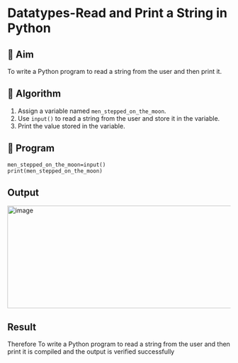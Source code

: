 # Datatypes-Read and Print a String in Python

## 🎯 Aim
To write a Python program to read a string from the user and then print it.

## 🧠 Algorithm
1. Assign a variable named `men_stepped_on_the_moon`.
2. Use `input()` to read a string from the user and store it in the variable.
3. Print the value stored in the variable.

## 🧾 Program
```
men_stepped_on_the_moon=input()
print(men_stepped_on_the_moon)

```
## Output
<img width="1057" height="231" alt="image" src="https://github.com/user-attachments/assets/b98270b1-30bd-44ca-b165-f5c2cd930580" />

## Result
Therefore To write a Python program to read a string from the user and then print it is compiled and the output is verified successfully

